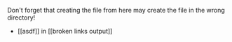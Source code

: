 Don't forget that creating the file from here may create the file in the wrong directory!
- [[asdf]] in [[broken links output]]